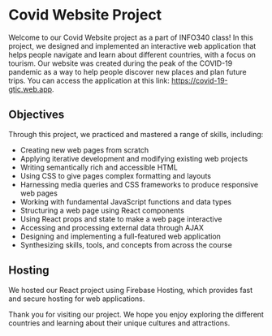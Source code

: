 # Covid Website Project

Welcome to our Covid Website project as a part of INFO340 class! In this project, we designed and implemented an interactive web application that helps people navigate and learn about different countries, with a focus on tourism. Our website was created during the peak of the COVID-19 pandemic as a way to help people discover new places and plan future trips. You can access the application at this link: https://covid-19-gtic.web.app.

## Objectives
Through this project, we practiced and mastered a range of skills, including:

- Creating new web pages from scratch
- Applying iterative development and modifying existing web projects
- Writing semantically rich and accessible HTML
- Using CSS to give pages complex formatting and layouts
- Harnessing media queries and CSS frameworks to produce responsive web pages
- Working with fundamental JavaScript functions and data types
- Structuring a web page using React components
- Using React props and state to make a web page interactive
- Accessing and processing external data through AJAX
- Designing and implementing a full-featured web application
- Synthesizing skills, tools, and concepts from across the course

## Hosting
We hosted our React project using Firebase Hosting, which provides fast and secure hosting for web applications.

Thank you for visiting our project. We hope you enjoy exploring the different countries and learning about their unique cultures and attractions.